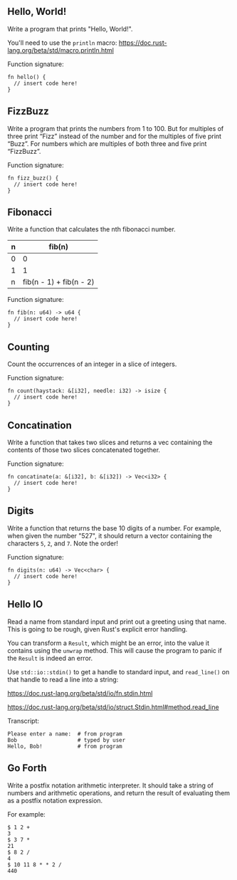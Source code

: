 Hello, World!
-------------

Write a program that prints "Hello, World!".

You'll need to use the `println` macro:
https://doc.rust-lang.org/beta/std/macro.println.html

Function signature:

```
fn hello() {
  // insert code here!
}
```


FizzBuzz
--------

Write a program that prints the numbers from 1 to 100. But for multiples of three print “Fizz” instead of the number and for the multiples of five print “Buzz”. For numbers which are multiples of both three and five print “FizzBuzz”.

Function signature:

```
fn fizz_buzz() {
  // insert code here!
}
```


Fibonacci
---------

Write a function that calculates the nth fibonacci number.

| n | fib(n)                  |
|---|-------------------------|
| 0 | 0                       |
| 1 | 1                       |
| n | fib(n - 1) + fib(n - 2) |

Function signature:

```
fn fib(n: u64) -> u64 {
  // insert code here!
}
```


Counting
--------

Count the occurrences of an integer in a slice of integers.

Function signature:

```
fn count(haystack: &[i32], needle: i32) -> isize {
  // insert code here!
}
```


Concatination
-------------

Write a function that takes two slices and returns a vec containing the contents of those two slices concatenated together.

Function signature:

```
fn concatinate(a: &[i32], b: &[i32]) -> Vec<i32> {
  // insert code here!
}
```


Digits
------

Write a function that returns the base 10 digits of a number. For example, when given the number "527", it should return a vector containing the characters `5`, `2`, and `7`. Note the order!

Function signature:

```
fn digits(n: u64) -> Vec<char> {
  // insert code here!
}
```


Hello IO
--------

Read a name from standard input and print out a greeting using that name. This is going to be rough, given Rust's explicit error handling.

You can transform a `Result`, which might be an error, into the value it contains using the `unwrap` method. This will cause the program to panic if the `Result` is indeed an error.

Use `std::io::stdin()` to get a handle to standard input, and `read_line()` on that handle to read a line into a string:

https://doc.rust-lang.org/beta/std/io/fn.stdin.html

https://doc.rust-lang.org/beta/std/io/struct.Stdin.html#method.read_line

Transcript:

```
Please enter a name:  # from program
Bob                   # typed by user
Hello, Bob!           # from program
```


Go Forth
--------

Write a postfix notation arithmetic interpreter. It should take a string of numbers and arithmetic operations, and return the result of evaluating them as a postfix notation expression.

For example:

```
$ 1 2 +
3
$ 3 7 *
21
$ 8 2 /
4
$ 10 11 8 * * 2 /
440
```
